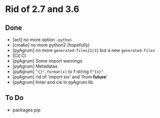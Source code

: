 Rid of 2.7 and 3.6
==================

Done
----

- [act] no more option `-python`
- [cmake] no more python2 (hopefully)
- [pyAgrum] no more `generated-files{2|3}` but a new `generated-files`
- [CI] CI
- [pyAgrum] Some import warnings
- [pyAgrum] Metadatas
- [pyAgrum] `"{}".format(x)` to f-string `f"{x}"`
- [pyAgrum] rid of 'import six' and 'from __future__'
- [pyAgrum] linter and cie in pyAgrum.lib

To Do
-----

- packages pip 